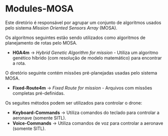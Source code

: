 # Modules-MOSA

Este diretório é responsável por agrupar um conjunto de algoritmos usados pelo sistema *Mission Oriented Sensors Array* (MOSA). 

Os algoritmos seguintes estão sendo utilizados como algoritmos de planejamento de rotas pelo MOSA.

* **HGA4m** ->  *Hybrid Genetic Algorithm for mission* - Utiliza um algoritmo genético híbrido (com resolução de modelo matemático) para encontrar a rota.

O diretório seguinte contém missões pré-planejadas usadas pelo sistema MOSA.

* **Fixed-Route4m** -> *Fixed Route for mission* - Arquivos com missões completas pré-definidas. 

Os seguites métodos podem ser utilizados para controlar o drone:

* **Keyboard-Commands** -> Utiliza comandos do teclado para controlar a aeronave (somente SITL).
* **Voice-Commands** -> Utiliza comandos de voz para controlar a aeronave (somente SITL).
